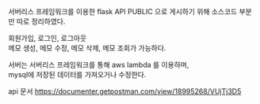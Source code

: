 서버리스 프레임워크를 이용한 flask API
PUBLIC 으로 게시하기 위해 소스코드 부분만 따로 정리하였다.

회원가입, 로그인, 로그아웃  
메모 생성, 메모 수정, 메모 삭제, 메모 조회가 가능하다.  

서버는 서버리스 프레임워크를 통해 aws lambda 를 이용하며,  
mysql에 저장된 데이터를 가져오거나 수정한다.

api 문서
https://documenter.getpostman.com/view/18995268/VUjTj3D5
